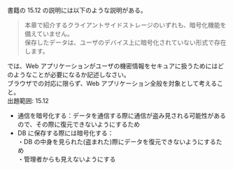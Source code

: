 書籍の 15.12 の説明には以下のような説明がある。

> 本章で紹介するクライアントサイドストレージのいずれも、暗号化機能を備えていません。  
> 保存したデータは、ユーザのデバイス上に暗号化されていない形式で存在します。

では、Web アプリケーションがユーザの機密情報をセキュアに扱うためにはどのようなことが必要になるか記述しなさい。  
ブラウザでの対応に限らず、Web アプリケーション全般を対象として考えること。  
出題範囲: 15.12

- 通信を暗号化する：データを通信する際に通信が盗み見される可能性があるので、その際に復元できないようにするため
- DB に保存する際には暗号化する：  
  ・DB の中身を見られた(盗まれた)際にデータを復元できないようにするため  
  ・管理者からも見えないようにする
